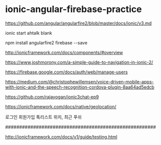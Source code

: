 # ionic-angular-firebase-practice

https://github.com/angular/angularfire2/blob/master/docs/ionic/v3.md

ionic start ahtalk blank

npm install angularfire2 firebase --save

http://ionicframework.com/docs/components/#overview

https://www.joshmorony.com/a-simple-guide-to-navigation-in-ionic-2/

https://firebase.google.com/docs/auth/web/manage-users

https://medium.com/@christophewillemsen/voice-driven-mobile-apps-with-ionic-and-the-speech-recognition-cordova-plugin-8aa64ad5edcb

https://github.com/rajayogan/ionic3chat-ep9

https://ionicframework.com/docs/native/geolocation/

로그인
회원가입
톡리스트
위치, 최근
푸쉬

######################################################

http://ionicframework.com/docs/v1/guide/testing.html